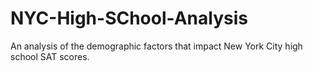 # NYC-High-SChool-Analysis
An analysis of the demographic factors that impact New York City high school SAT scores.
